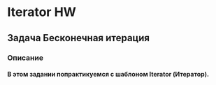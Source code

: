 # Iterator HW

## Задача Бесконечная итерация
### Описание
#### В этом задании попрактикуемся с шаблоном Iterator (Итератор).